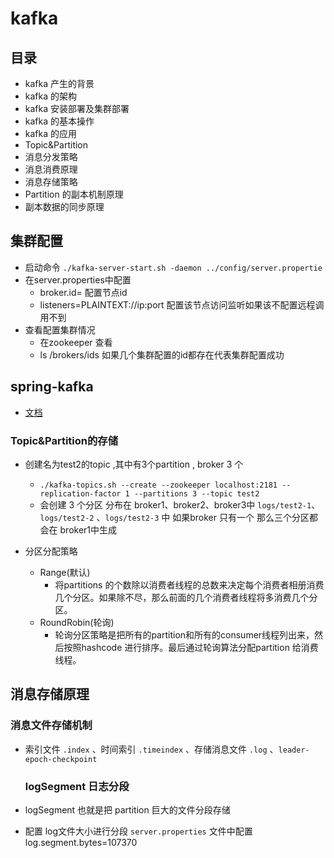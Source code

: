 # kafka

## 目录
  * kafka 产生的背景
  * kafka 的架构
  * kafka 安装部署及集群部署
  * kafka 的基本操作
  * kafka 的应用
  * Topic&Partition
  * 消息分发策略
  * 消息消费原理
  * 消息存储策略
  * Partition 的副本机制原理
  * 副本数据的同步原理

## 集群配置
* 启动命令 `./kafka-server-start.sh -daemon ../config/server.propertie`
* 在server.properties中配置
  * broker.id= 配置节点id
  * listeners=PLAINTEXT://ip:port 配置该节点访问监听如果该不配置远程调用不到
* 查看配置集群情况
  * 在zookeeper 查看
  * ls /brokers/ids 如果几个集群配置的id都存在代表集群配置成功

## spring-kafka
  * [文档](https://docs.spring.io/spring-kafka/reference/htmlsingle/)



### Topic&Partition的存储
  * 创建名为test2的topic ,其中有3个partition , broker 3 个
    * `./kafka-topics.sh --create --zookeeper localhost:2181 --replication-factor 1 --partitions 3 --topic test2`
    * 会创建 3 个分区 分布在 broker1、broker2、broker3中 `logs/test2-1`、`logs/test2-2` 、`logs/test2-3` 中 如果broker 只有一个 那么三个分区都会在 broker1中生成


  * 分区分配策略
    * Range(默认)
      * 将partitions 的个数除以消费者线程的总数来决定每个消费者相册消费几个分区。如果除不尽，那么前面的几个消费者线程将多消费几个分区。
    * RoundRobin(轮询)
      * 轮询分区策略是把所有的partition和所有的consumer线程列出来，然后按照hashcode 进行排序。最后通过轮询算法分配partition 给消费线程。

## 消息存储原理
  ### 消息文件存储机制

* 索引文件 `.index`  、时间索引 `.timeindex` 、存储消息文件 `.log` 、`leader-epoch-checkpoint`

  ### logSegment 日志分段

* logSegment 也就是把 partition 巨大的文件分段存储
* 配置 log文件大小进行分段 `server.properties` 文件中配置  log.segment.bytes=107370









